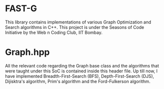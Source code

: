 # FAST-G
This library contains implementations of various Graph Optimization and Search algorithms in C++. This project is under the Seasons of Code Initiative by the Web n Coding Club, IIT Bombay.

# Graph.hpp
All the relevant code regarding the Graph base class and the algorithms that were taught under this SoC is contained inside this header file. Up till now, I have implemented Breadth-First-Search (BFS), Depth-First-Search (DJS), Dijisktra's algorithm, Prim's algorithm and the Ford-Fulkerson algorithm.
